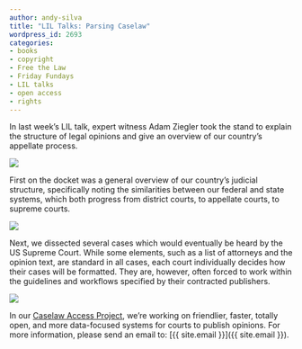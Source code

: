 ```yaml
---
author: andy-silva
title: "LIL Talks: Parsing Caselaw"
wordpress_id: 2693
categories:
- books
- copyright
- Free the Law
- Friday Fundays
- LIL talks
- open access
- rights
---
```


In last week’s LIL talk, expert witness Adam Ziegler took the stand to explain the structure of legal opinions and give an overview of our country’s appellate process.

![](https://lil-blog-media.s3.amazonaws.com/1.jpg)

First on the docket was a general overview of our country’s judicial structure, specifically noting the similarities between our federal and state systems, which both progress from district courts, to appellate courts, to supreme courts.

![](https://lil-blog-media.s3.amazonaws.com/2_adamated_gif.gif)

Next, we dissected several cases which would eventually be heard by the US Supreme Court. While some elements, such as a list of attorneys and the opinion text, are standard in all cases, each court individually decides how their cases will be formatted. They are, however, often forced to work within the guidelines and workflows specified by their contracted publishers.

![](https://lil-blog-media.s3.amazonaws.com/3.jpg)

In our [Caselaw Access Project](http://lil.law.harvard.edu/our-work/caselaw-access-project/), we’re working on friendlier, faster, totally open, and more data-focused systems for courts to publish opinions. For more information, please send an email to: [{{ site.email }}]({{ site.email }}).
